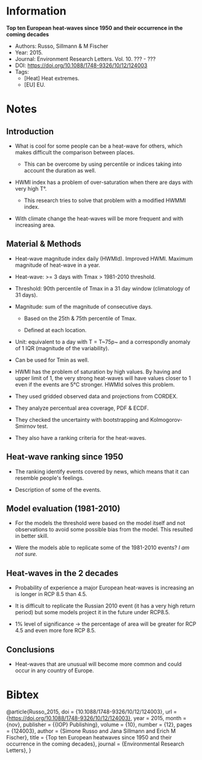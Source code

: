 # Information

**Top ten European heat-waves since 1950 and their occurrence in the coming decades**

- Authors: Russo, Sillmann & M Fischer
- Year: 2015.
- Journal: Environment Research Letters. Vol. 10. ??? - ???
- DOI: https://doi.org/10.1088/1748-9326/10/12/124003
- Tags:
    - [Heat] Heat extremes.
    - [EU] EU.

# Notes

## Introduction

- What is cool for some people can be a heat-wave for others, which makes
  difficult the comparison between places.

    - This can be overcome by using percentile or indices taking into account
      the duration as well.

- HWMI index has a problem of over-saturation when there are days with very high
  T°.

    - This research tries to solve that problem with a modified HWMMI index.

- With climate change the heat-waves will be more frequent and with increasing
  area.

## Material & Methods

- Heat-wave magnitude index daily (HWMId). Improved HWMI. Maximum magnitude of
  heat-wave in a year.

- Heat-wave: >= 3 days with Tmax > 1981-2010 threshold.

- Threshold: 90th percentile of Tmax in a 31 day window (climatology of 31 days).

- Magnitude: sum of the magnitude of consecutive days.

    - Based on the 25th & 75th percentile of Tmax.

    - Defined at each location.

- Unit: equivalent to a day with T = T~75p~ and a correspondly anomaly of 1 IQR
  (magnitude of the variability).

- Can be used for Tmin as well.

- HWMI has the problem of saturation by high values. By having and upper limit of
  1, the very strong heat-waves will have values closer to 1 even if the events
  are 5°C stronger. HWMId solves this problem.

- They used gridded observed data and projections from CORDEX.

- They analyze percentual area coverage, PDF & ECDF.

- They checked the uncertainty with bootstrapping and Kolmogorov-Smirnov test.

- They also have a ranking criteria for the heat-waves.

## Heat-wave ranking since 1950

- The ranking identify events covered by news, which means that it can resemble
  people's feelings.

- Description of some of the events.

## Model evaluation (1981-2010)

- For the models the threshold were based on the model itself and not
  observations to avoid some possible bias from the model. This resulted in
  better skill.

- Were the models able to replicate some of the 1981-2010 events? _I am not sure._

## Heat-waves in the 2 decades

- Probability of experience a major European heat-waves is increasing an is
  longer in RCP 8.5 than 4.5.

- It is difficult to replicate the Russian 2010 event (it has a very high return
  period) but some models project it in the future under RCP8.5.

- 1% level of significance -> the percentage of area will be greater for RCP 4.5
  and even more fore RCP 8.5.

## Conclusions

- Heat-waves that are unusual will become more common and could occur in any
  country of Europe.

# Bibtex

@article{Russo_2015,
    doi = {10.1088/1748-9326/10/12/124003},
    url = {https://doi.org/10.1088/1748-9326/10/12/124003},
    year = 2015,
    month = {nov},
    publisher = {{IOP} Publishing},
    volume = {10},
    number = {12},
    pages = {124003},
    author = {Simone Russo and Jana Sillmann and Erich M Fischer},
    title = {Top ten European heatwaves since 1950 and their occurrence in the coming decades},
    journal = {Environmental Research Letters},
}
